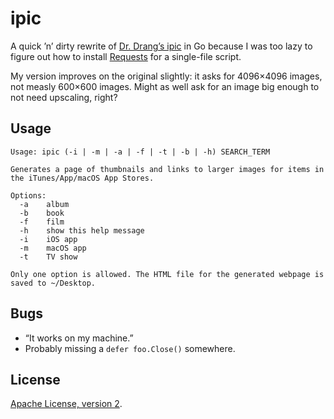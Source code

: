 # ipic

A quick ’n’ dirty rewrite of [Dr. Drang’s ipic][orig] in Go because I was too lazy to figure out how to install [Requests][] for a single-file script.

My version improves on the original slightly: it asks for 4096×4096 images, not measly 600×600 images. Might as well ask for an image big enough to not need upscaling, right?

## Usage

```
Usage: ipic (-i | -m | -a | -f | -t | -b | -h) SEARCH_TERM

Generates a page of thumbnails and links to larger images for items in the iTunes/App/macOS App Stores.

Options:
  -a	album
  -b	book
  -f	film
  -h	show this help message
  -i	iOS app
  -m	macOS app
  -t	TV show

Only one option is allowed. The HTML file for the generated webpage is saved to ~/Desktop.
```

## Bugs

- “It works on my machine.”
- Probably missing a `defer foo.Close()` somewhere.

## License

[Apache License, version 2](https://www.apache.org/licenses/LICENSE-2.0).



[orig]: https://github.com/drdrang/ipic
[requests]: https://github.com/kennethreitz/requests

